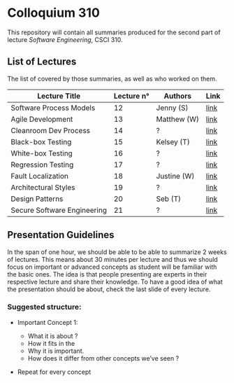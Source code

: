 # Colloquium 310

This repository will contain all summaries produced for the second part of lecture _Software Engineering_, CSCI 310.

## List of Lectures

The list of covered by those summaries, as well as who worked on them.

Lecture Title               | Lecture n° | Authors                             | Link
----------------------------|------------|-------------------------------------|------
Software Process Models     | 12         | Jenny (S)                           | [link](http://www.github.com/)
Agile Development           | 13         | Matthew (W)                         | [link](http://www.github.com/)
Cleanroom Dev Process       | 14         | ?                                   | [link](http://www.github.com/)
Black-box Testing           | 15         | Kelsey (T)                          | [link](http://www.github.com/)              
White-box Testing           | 16         | ?                                   | [link](http://www.github.com/)
Regression Testing          | 17         | ?                                   | [link](http://www.github.com/)
Fault Localization          | 18         | Justine (W)                         | [link](http://www.github.com/)
Architectural Styles        | 19         | ?                                   | [link](http://www.github.com/)
Design Patterns             | 20         | Seb (T)                             | [link](http://www.github.com/)
Secure Software Engineering | 21         | ?                                   | [link](http://www.github.com/)

## Presentation Guidelines

In the span of one hour, we should be able to be able to summarize 2 weeks of lectures. This means about 30 minutes per lecture and thus we should focus on important or advanced concepts as student will be familiar with the basic ones. The idea is that people presenting are experts in their respective lecture and share their knowledge. To have a good idea of what the presentation should be about, check the last slide of every lecture.

### Suggested structure:

* Important Concept 1:
    * What it is about ?
    * How it fits in the 
    * Why it is important.
    * How does it differ from other concepts we’ve seen ?

* Repeat for every concept
